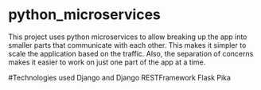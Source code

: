 # python_microservices
This project uses python microservices to allow breaking up the app into smaller parts that communicate with each other. 
This makes it simpler to scale the application based on the traffic. 
Also, the separation of concerns makes it easier to work on just one part of the app at a time.

#Technologies used
Django and Django RESTFramework
Flask
Pika
